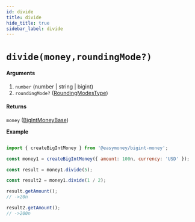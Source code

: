 ```yaml
---
id: divide
title: divide
hide_title: true
sidebar_label: divide
---
```


# `divide(money,roundingMode?)`

#### Arguments

1. `number` (number | string | bigint)
2. `roundingMode?` ([RoundingModesType](Description.md#roundingmodestype))

#### Returns

`money` ([BigIntMoneyBase](Description.md#bigintmoneybase))

**Example**

```js

import { createBigIntMoney } from '@easymoney/bigint-money';

const money1 = createBigIntMoney({ amount: 100n, currency: 'USD' });

const result = money1.divide(5);

const result2 = money1.divide(1 / 2);

result.getAmount();
// ->20n

result2.getAmount();
// ->200n

```
